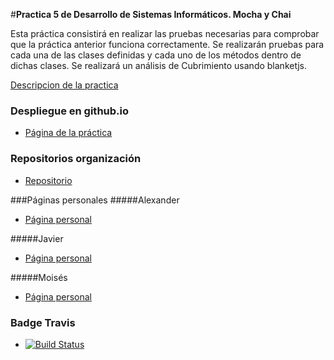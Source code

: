 #**Practica 5 de Desarrollo de Sistemas Informáticos. Mocha y Chai**

Esta práctica consistirá en realizar las pruebas necesarias para comprobar que la práctica anterior funciona correctamente.
Se realizarán pruebas para cada una de las clases definidas y cada uno de los métodos dentro de dichas clases.
Se realizará un análisis de Cubrimiento usando blanketjs.

[Descripcion de la practica](https://campusvirtual.ull.es/1516/mod/page/view.php?id=182938)

### Despliegue en github.io

* [Página de la práctica](http://ull-esit-gradoii-dsi.github.io/mocha-y-chai-alex-javi-moi/)


### Repositorios organización
* [Repositorio](https://github.com/ULL-ESIT-GRADOII-DSI/mocha-y-chai-alex-javi-moi)

###Páginas personales
#####Alexander
* [Página personal](http://alu0100767421.github.io/)

#####Javier
* [Página personal](http://alu0100505009.github.io/)

#####Moisés
* [Página personal](http://alu0100782851.github.io/)


### Badge Travis

* [![Build Status](https://travis-ci.org/ULL-ESIT-GRADOII-DSI/karma-y-travis-alex-javi-moi-2.svg?branch=gh-pages)](https://travis-ci.org/ULL-ESIT-GRADOII-DSI/karma-y-travis-alex-javi-moi-2)